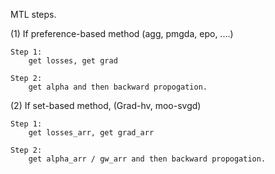 MTL steps.

(1) If preference-based method (agg, pmgda, epo, ....)
    
    Step 1:
        get losses, get grad
    
    Step 2:
        get alpha and then backward propogation. 


(2) If set-based method, (Grad-hv, moo-svgd)

    Step 1:
        get losses_arr, get grad_arr

    Step 2:
        get alpha_arr / gw_arr and then backward propogation.